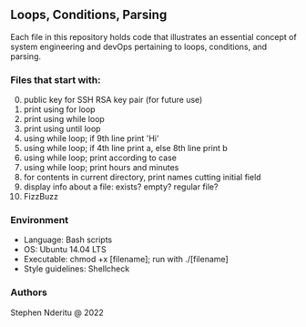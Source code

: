 ## Loops, Conditions, Parsing
Each file in this repository holds code that illustrates an essential concept of system engineering and devOps pertaining to loops, conditions, and parsing.

### Files that start with:
0. public key for SSH RSA key pair (for future use)
1. print using for loop
2. print using while loop
3. print using until loop
4. using while loop; if 9th line print 'Hi'
5. using while loop; if 4th line print a, else 8th line print b
6. using while loop; print according to case
7. using while loop; print hours and minutes
8. for contents in current directory, print names cutting initial field
9. display info about a file: exists? empty? regular file?
10. FizzBuzz

### Environment
* Language: Bash scripts
* OS: Ubuntu 14.04 LTS
* Executable: chmod +x [filename]; run with ./[filename]
* Style guidelines: Shellcheck

### Authors
Stephen Nderitu @ 2022
